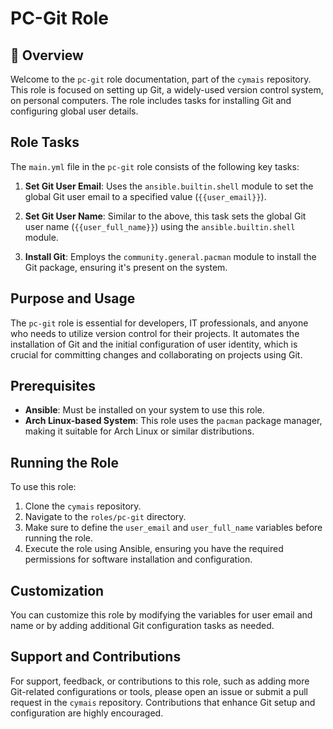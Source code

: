 # PC-Git Role

## 📌 Overview
Welcome to the `pc-git` role documentation, part of the `cymais` repository. This role is focused on setting up Git, a widely-used version control system, on personal computers. The role includes tasks for installing Git and configuring global user details.

## Role Tasks
The `main.yml` file in the `pc-git` role consists of the following key tasks:

1. **Set Git User Email**: Uses the `ansible.builtin.shell` module to set the global Git user email to a specified value (`{{user_email}}`).

2. **Set Git User Name**: Similar to the above, this task sets the global Git user name (`{{user_full_name}}`) using the `ansible.builtin.shell` module.

3. **Install Git**: Employs the `community.general.pacman` module to install the Git package, ensuring it's present on the system.

## Purpose and Usage
The `pc-git` role is essential for developers, IT professionals, and anyone who needs to utilize version control for their projects. It automates the installation of Git and the initial configuration of user identity, which is crucial for committing changes and collaborating on projects using Git.

## Prerequisites
- **Ansible**: Must be installed on your system to use this role.
- **Arch Linux-based System**: This role uses the `pacman` package manager, making it suitable for Arch Linux or similar distributions.

## Running the Role
To use this role:
1. Clone the `cymais` repository.
2. Navigate to the `roles/pc-git` directory.
3. Make sure to define the `user_email` and `user_full_name` variables before running the role.
4. Execute the role using Ansible, ensuring you have the required permissions for software installation and configuration.

## Customization
You can customize this role by modifying the variables for user email and name or by adding additional Git configuration tasks as needed.

## Support and Contributions
For support, feedback, or contributions to this role, such as adding more Git-related configurations or tools, please open an issue or submit a pull request in the `cymais` repository. Contributions that enhance Git setup and configuration are highly encouraged.